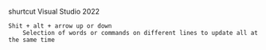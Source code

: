 shurtcut Visual Studio 2022

	Shit + alt + arrow up or down 
		Selection of words or commands on different lines to update all at the same time
